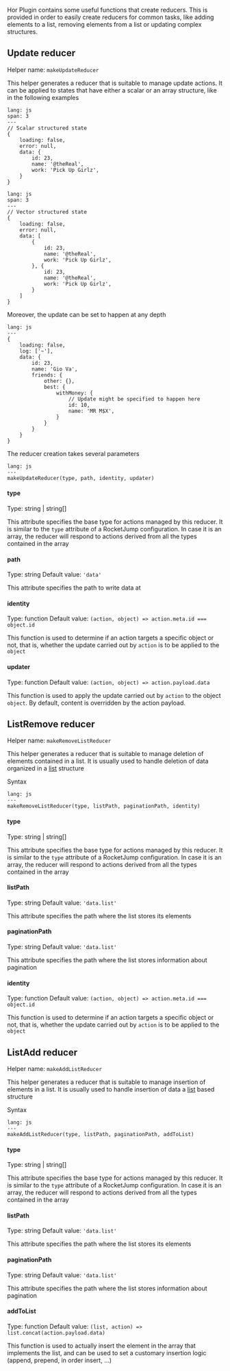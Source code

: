 Hor Plugin contains some useful functions that create reducers. This is provided in order to easily create reducers for common tasks, like adding elements to a list, removing elements from a list or updating complex structures.

## Update reducer
Helper name: `makeUpdateReducer`

This helper generates a reducer that is suitable to manage update actions. It can be applied to states that have either a scalar or an array structure, like in the following examples

```code
lang: js
span: 3
---
// Scalar structured state
{
    loading: false,
    error: null,
    data: {
        id: 23,
        name: '@theReal',
        work: 'Pick Up Girlz',
    }
}
```

```code
lang: js
span: 3
---
// Vector structured state
{
    loading: false,
    error: null,
    data: [
        {
            id: 23,
            name: '@theReal',
            work: 'Pick Up Girlz',
        }, {
            id: 23,
            name: '@theReal',
            work: 'Pick Up Girlz',
        }
    ]
}
```

Moreover, the update can be set to happen at any depth

```code
lang: js
---
{
    loading: false,
    log: ['~'],
    data: {
        id: 23,
        name: 'Gio Va',
        friends: {
            other: {},
            best: {
                withMoney: {
                    // Update might be specified to happen here
                    id: 10,
                    name: 'MR M$X',
                }
            }
        }
    }
}
```

The reducer creation takes several parameters
```code
lang: js
---
makeUpdateReducer(type, path, identity, updater)
```

#### type
Type: string | string[]

This attribute specifies the base type for actions managed by this reducer. It is similar to the `type` attribute of a RocketJump configuration. In case it is an array, the reducer will respond to actions derived from all the types contained in the array


#### path
Type: string
Default value: `'data'`

This attribute specifies the path to write data at


#### identity
Type: function
Default value: `(action, object) => action.meta.id === object.id`

This function is used to determine if an action targets a specific object or not, that is, whether the update carried out by `action` is to be applied to the `object`

#### updater
Type: function
Default value: `(action, object) => action.payload.data`

This function is used to apply the update carried out by `action` to the object `object`. By default, content is overridden by the action payload.

## ListRemove reducer
Helper name: `makeRemoveListReducer`

This helper generates a reducer that is suitable to manage deletion of elements contained in a list. It is usually used to handle deletion of data organized in a [list](/plugins/list) structure

Syntax

```code
lang: js
---
makeRemoveListReducer(type, listPath, paginationPath, identity)
```

#### type
Type: string | string[]

This attribute specifies the base type for actions managed by this reducer. It is similar to the `type` attribute of a RocketJump configuration. In case it is an array, the reducer will respond to actions derived from all the types contained in the array

#### listPath
Type: string
Default value: `'data.list'`

This attribute specifies the path where the list stores its elements

#### paginationPath
Type: string
Default value: `'data.list'`

This attribute specifies the path where the list stores information about pagination

#### identity
Type: function
Default value: `(action, object) => action.meta.id === object.id`

This function is used to determine if an action targets a specific object or not, that is, whether the update carried out by `action` is to be applied to the `object`

## ListAdd reducer
Helper name: `makeAddListReducer`

This helper generates a reducer that is suitable to manage insertion of elements in a list. It is usually used to handle insertion of data a [list](/plugins/list) based structure

Syntax

```code
lang: js
---
makeAddListReducer(type, listPath, paginationPath, addToList)
```

#### type
Type: string | string[]

This attribute specifies the base type for actions managed by this reducer. It is similar to the `type` attribute of a RocketJump configuration. In case it is an array, the reducer will respond to actions derived from all the types contained in the array

#### listPath
Type: string
Default value: `'data.list'`

This attribute specifies the path where the list stores its elements

#### paginationPath
Type: string
Default value: `'data.list'`

This attribute specifies the path where the list stores information about pagination

#### addToList
Type: function
Default value: `(list, action) => list.concat(action.payload.data)`

This function is used to actually insert the element in the array that implements the list, and can be used to set a customary insertion logic (append, prepend, in order insert, ...)